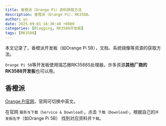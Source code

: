 ```yaml
---
title: 香橙派（Orange Pi）资料获取方法
description: 香橙派（Orange Pi），RK3588。
author: yu
date: 2025-09-01 16:30:48 +0800
categories: [Blogging, RK3588开发板]
tags: [RK3588]
---
```



本文记录了，香橙派开发板（如Orange Pi 5B），文档、系统镜像等资源的获取方法。

`Orange Pi 5B`等开发板使用瑞芯微RK3588S处理器，许多资源**其他厂商的RK3588开发板**也可以用。

## 香橙派

<a href="http://www.orangepi.org/" target="_blank">Orange Pi官网</a>，官网可切换中英文。

在官网 `服务与下载（Service & Download）`，点击 `下载（Download）`，根据自己的`开发板名字`（如Orange Pi 5B） 找到对应资料并`下载`。

